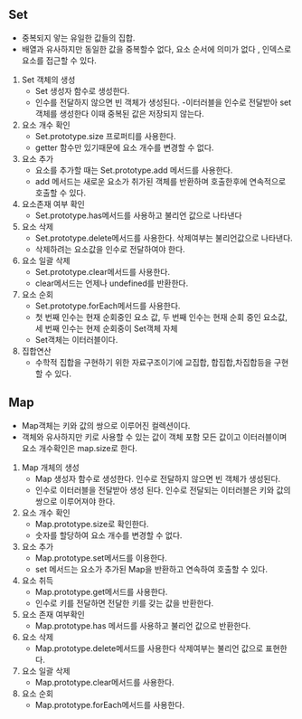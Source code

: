 ## Set
- 중복되지 앟는 유일한 값들의 집합.
- 배열과 유사하지만 동일한 값을 중복할수 없다, 요소 순서에 의미가 없다 , 인덱스로 요소를 접근할 수 있다.
1. Set 객체의 생성
    - Set 생성자 함수로 생성한다.
    - 인수를 전달하지 않으면 빈 객체가 생성된다.
    -이터러블을 인수로 전달받아 set객체를 생성한다 이때 중복된 값은 저장되지 않는다.
2. 요소 개수 확인
    - Set.prototype.size 프로퍼티를 사용한다.
    - getter 함수만 있기때문에 요소 개수를 변경할 수 없다.
3. 요소 추가
    - 요소를 추가할 때는 Set.prototype.add 메서드를 사용한다.
    - add 메서드는 새로운 요소가 취가된 객체를 반환하며 호출한후에 연속적으로 호출할 수 있다.
4. 요소존재 여부 확인
    - Set.prototype.has메서드를 사용하고 불리언 값으로 나타낸다
5. 요소 삭제 
    - Set.prototype.delete메서드를 사용한다. 삭제여부는 불리언값으로 나타낸다.
    - 삭제하려는 요소값을 인수로 전달하여야 한다.
6. 요소 일괄 삭제
    - Set.prototype.clear메서드를 사용한다.
    - clear메서드는 언제나 undefined를 반환한다.
7. 요소 순회
    - Set.prototype.forEach메서드를 사용한다.
    - 첫 번째 인수는 현재 순회중인 요소 값, 두 번째 인수는 현재 순회 중인 요소값, 세 번째 인수는 현제 순회중이 Set객체 자체
    - Set객체는 이터러블이다.
8. 집합연산 
    - 수학적 집합을 구현하기 위한 자료구조이기에 교집합, 합집합,차집합등을 구현할 수 있다.
## Map
- Map객체는 키와 값의 쌍으로 이루어진 컬렉션이다.
- 객체와 유사하지만 키로 사용할 수 있는 값이 객체 포함 모든 값이고 이터러블이며 요소 개수확인은 map.size로 한다.
1. Map 개체의 생성
    - Map 생성자 함수로 생성한다. 인수로 전달하지 않으면 빈 객체가 생성된다.
    - 인수로 이터러블을 전달받아 생성 된다. 인수로 전달되는 이터러블은 키와 값의 쌍으로 이루어져야 한다.
2. 요소 개수 확인
    - Map.prototype.size로 확인한다.
    - 숫자를 할당하여 요소 개수를 변경할 수 없다.
3. 요소 추가
    - Map.prototype.set메서드를 이용한다.
    - set 메서드는 요소가 추가된 Map을 반환하고 연속하여 호출할 수 있다.
4. 요소 취득
    - Map.prototype.get메서드를 사용한다.
    - 인수로 키를 전달하면 전달한 키를 갖는 값을 반환한다.
5. 요소 존재 여부확인
    - Map.prototype.has 메서드를 사용하고 불리언 값으로 반환한다.
6. 요소 삭제 
    - Map.prototype.delete메서드를 사용한다 삭제여부는 불리언 값으로 표현한다.
7. 요소 일괄 삭제
    - Map.prototype.clear메서드를 사용한다.
8. 요소 순회
    - Map.prototype.forEach메서드를 사용한다.
    